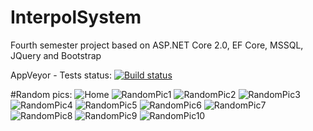 # InterpolSystem
Fourth semester project based on ASP.NET Core 2.0, EF Core, MSSQL, JQuery and Bootstrap

AppVeyor - Tests status:
[![Build status](https://ci.appveyor.com/api/projects/status/1ao864nuqxa0kjmx?svg=true)](https://ci.appveyor.com/project/stefanMinch3v/interpolsystem)

#Random pics:
![Home](https://i.imgur.com/ZZNLwVn.png)
![RandomPic1](https://i.imgur.com/ex6m2Zy.png)
![RandomPic2](https://i.imgur.com/kBiNGCz.png)
![RandomPic3](https://i.imgur.com/ZOozPOQ.png)
![RandomPic4](https://i.imgur.com/kJOqRO1.png)
![RandomPic5](https://i.imgur.com/1aU4Yoa.png)
![RandomPic6](https://i.imgur.com/2WbH3ck.png)
![RandomPic7](https://i.imgur.com/fHAgKHs.png)
![RandomPic8](https://i.imgur.com/Xv1TmlL.png)
![RandomPic9](https://i.imgur.com/tIH2vO4.png)
![RandomPic10](https://i.imgur.com/CuETkxP.png)